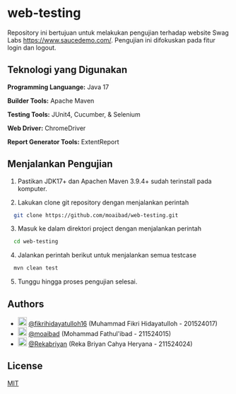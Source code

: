 
# web-testing

Repository ini bertujuan untuk melakukan pengujian terhadap website Swag Labs https://www.saucedemo.com/. Pengujian ini difokuskan pada fitur login dan logout.

## Teknologi yang Digunakan

**Programming Languange:** Java 17

**Builder Tools:** Apache Maven

**Testing Tools:** JUnit4, Cucumber, & Selenium

**Web Driver:** ChromeDriver

**Report Generator Tools:** ExtentReport

[//]: # (**Test Report Generator:** ExtentReports)
## Menjalankan Pengujian


1. Pastikan JDK17+ dan Apachen Maven 3.9.4+ sudah terinstall pada komputer.

2. Lakukan clone git repository dengan menjalankan perintah
```bash
  git clone https://github.com/moaibad/web-testing.git
```
3. Masuk ke dalam direktori project dengan menjalankan perintah
```bash
  cd web-testing
```

4. Jalankan perintah berikut untuk menjalankan semua testcase
```bash
  mvn clean test
```

5. Tunggu hingga proses pengujian selesai.

[//]: # (6. Jika sudah selesai, maka hasil pengujian dapat dilihat pada terminal seperti gambar berikut.)

[//]: # ()
[//]: # (![image]&#40;https://github.com/moaibad/api-testing/assets/95458318/bc86d4d2-95c9-45b5-943b-97a8e0fe6420&#41;)

[//]: # ()
[//]: # (8. Hasil generated test report akan secara otomatis terbuka pada browser, berikut merupakan hasil dari generated test report menggunakan library ExtentReports.)

[//]: # ()
[//]: # (![image]&#40;https://github.com/moaibad/api-testing/assets/95458318/c4d7666e-8cdd-4ed8-a57c-ae663ac259e5&#41;)

[//]: # ()
[//]: # (![image]&#40;https://github.com/moaibad/api-testing/assets/95458318/6063e66b-33ca-4bdd-8863-f2eab84924e0&#41;)

[//]: # ()
[//]: # (![image]&#40;https://github.com/moaibad/api-testing/assets/95458318/1bc42772-29b5-4e38-9669-5135004f5da2&#41;)

[//]: # ()
[//]: # (9. Jika generated test report tidak terbuka secara otomatis pada browser, Anda dapat menemukan report nya dalam format html di direktori `/test-output/api-testing.html`.)

[//]: # ()
[//]: # ()
[//]: # (## TestNG Suite)

[//]: # ()
[//]: # (Untuk menjalankan pengujian ini, Anda dapat mengkonfigurasi `testng.xml` dengan menggunakan konfigurasi berikut:)

[//]: # (```bash)

[//]: # (<!DOCTYPE suite SYSTEM "http://testng.org/testng-1.0.dtd">)

[//]: # (<suite name="Suite">)

[//]: # (    <listeners>)

[//]: # (        <listener class-name="ExtentReportListener"/>)

[//]: # (    </listeners>)

[//]: # (    <test name="Test">)

[//]: # (        <classes>)

[//]: # (            <class name="TestAPI"/>)

[//]: # (            <class name="GETMethodTest"/>)

[//]: # (        </classes>)

[//]: # (    </test>)

[//]: # (</suite>)

[//]: # (```)

[//]: # ()
[//]: # (Anda dapat melakukan kostumisasi konfigurasi untuk menentukan class-class mana saja yang akan digenerate dengan menggunakan tag `<class>`.)
## Authors
- <img src="https://avatars.githubusercontent.com/u/78577365?v=4" width="20" height="20" alt="Avatar"> [@fikrihidayatulloh16](https://www.github.com/fikrihidayatulloh16) (Muhammad Fikri Hidayatulloh - 201524017)
- <img src="https://avatars.githubusercontent.com/u/95458318?v=4" width="20" height="20" alt="Avatar"> [@moaibad](https://www.github.com/moaibad) (Mohammad Fathul'ibad - 211524015)
- <img src="https://avatars.githubusercontent.com/u/95167399?v=4" width="20" height="20" alt="Avatar"> [@Rekabriyan](https://www.github.com/Rekabriyan) (Reka Briyan Cahya Heryana - 211524024)


## License

[MIT](https://choosealicense.com/licenses/mit/)